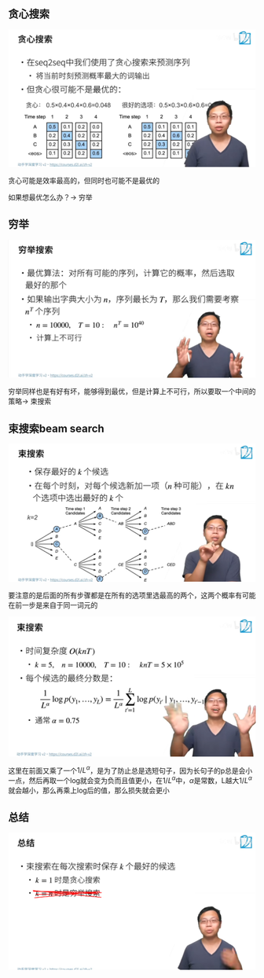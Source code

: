 ## 贪心搜索

![image-20220910103735588](46_%E6%9D%9F%E6%90%9C%E7%B4%A2.assets/image-20220910103735588.png)

贪心可能是效率最高的，但同时也可能不是最优的

如果想最优怎么办？-> 穷举

## 穷举 

![image-20220910103905054](46_%E6%9D%9F%E6%90%9C%E7%B4%A2.assets/image-20220910103905054.png)

穷举同样也是有好有坏，能够得到最优，但是计算上不可行，所以要取一个中间的策略-> 束搜索

## 束搜索beam search

![image-20220910104214713](46_%E6%9D%9F%E6%90%9C%E7%B4%A2.assets/image-20220910104214713.png)

要注意的是后面的所有步骤都是在所有的选项里选最高的两个，这两个概率有可能在前一步是来自于同一词元的

![image-20220910105106360](46_%E6%9D%9F%E6%90%9C%E7%B4%A2.assets/image-20220910105106360.png)

这里在前面又乘了一个$1/L^\alpha$，是为了防止总是选短句子，因为长句子的p总是会小一点，然后再取一个log就会变为负而且值更小，在$1/L^\alpha$中，$\alpha$是常数，L越大$1/L^\alpha$就会越小，那么再乘上log后的值，那么损失就会更小

## 总结

![image-20220910105958066](46_%E6%9D%9F%E6%90%9C%E7%B4%A2.assets/image-20220910105958066.png)